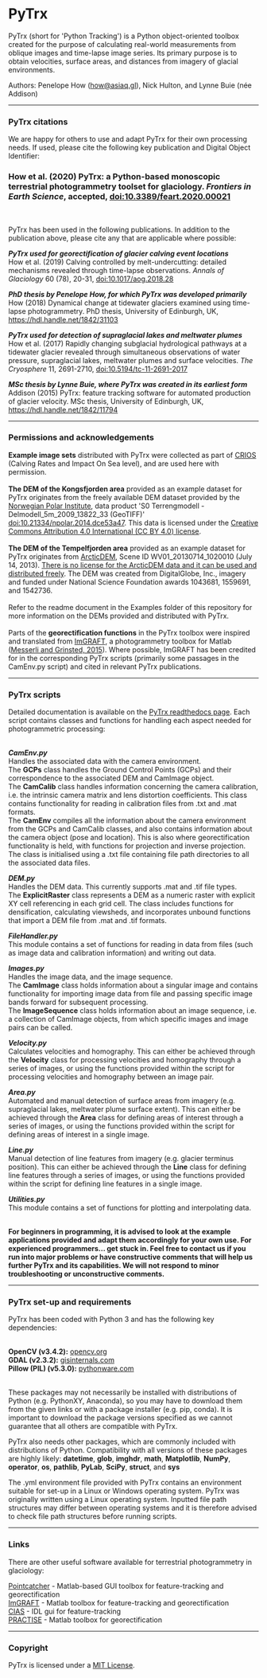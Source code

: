 # PyTrx
PyTrx (short for 'Python Tracking') is a Python object-oriented toolbox created for the purpose of calculating real-world measurements from oblique images and time-lapse image series. Its primary purpose is to obtain velocities, surface areas, and distances from imagery of glacial environments. <br>

Authors: Penelope How (how@asiaq.gl), Nick Hulton, and Lynne Buie (née Addison)<br>

<hr>

<h3>PyTrx citations</h3>

We are happy for others to use and adapt PyTrx for their own processing needs. If used, please cite the following key publication and Digital Object Identifier:<br>

<h3>How et al. (2020) PyTrx: a Python-based monoscopic terrestrial photogrammetry toolset for glaciology. <i>Frontiers in Earth Science</i>, accepted, <a href="https://dx.doi.org/10.3389/feart.2020.00021">doi:10.3389/feart.2020.00021</a></h3><br>
  
PyTrx has been used in the following publications. In addition to the publication above, please cite any that are applicable where possible:<br>

<b>*PyTrx used for georectification of glacier calving event locations*</b><br>
How et al. (2019) Calving controlled by melt-undercutting: detailed mechanisms revealed through time-lapse observations. <i>Annals of Glaciology</i> 60 (78), 20-31, <a href="https://dx.doi.org/10.1017/aog.2018.28">doi:10.1017/aog.2018.28</a><br>

<b>*PhD thesis by Penelope How, for which PyTrx was developed primarily*</b><br>
How (2018) Dynamical change at tidewater glaciers examined using time-lapse photogrammetry. PhD thesis, University of Edinburgh, UK, <a href="https://hdl.handle.net/1842/31103">https://hdl.handle.net/1842/31103</a><br>

<b>*PyTrx used for detection of supraglacial lakes and meltwater plumes*</b><br>
How et al. (2017) Rapidly changing subglacial hydrological pathways at a tidewater glacier revealed through simultaneous observations of water pressure, supraglacial lakes, meltwater plumes and surface velocities. <i>The Cryosphere</i> 11, 2691-2710, <a href="https://doi.org/10.5194/tc-11-2691-2017">doi:10.5194/tc-11-2691-2017</a><br>

<b>*MSc thesis by Lynne Buie, where PyTrx was created in its earliest form*</b><br>
Addison (2015) PyTrx: feature tracking software for automated production of glacier velocity. MSc thesis, University of Edinburgh, UK, <a href="https://hdl.handle.net/1842/11794">https://hdl.handle.net/1842/11794</a><br>

<hr>

<h3>Permissions and acknowledgements</h3>
<b>Example image sets</b> distributed with PyTrx were collected as part of <a href="https://www.researchinsvalbard.no/project/7037">CRIOS</a> (Calving Rates and Impact On Sea level), and are used here with permission. <br><br> 
<b>The DEM of the Kongsfjorden area</b> provided as an example dataset for PyTrx originates from the freely available DEM dataset provided by the <a href="https://geodata.npolar.no/">Norwegian Polar Institute</a>, data product 'S0 Terrengmodell - Delmodell_5m_2009_13822_33 (GeoTIFF)'  <a href="https://doi.org/10.21334/npolar.2014.dce53a47">doi:10.21334/npolar.2014.dce53a47</a>. This data is licensed under the <a href="https://creativecommons.org/licenses/by/4.0/">Creative Commons Attribution 4.0 International (CC BY 4.0) license</a>.<br><br>
<b>The DEM of the Tempelfjorden area</b> provided as an example dataset for PyTrx originates from <a href="https://www.pgc.umn.edu/data/arcticdem/">ArcticDEM</a>, Scene ID WV01_20130714_1020010 (July 14, 2013). <a href="https://www.pgc.umn.edu/guides/arcticdem/additional-information/">There is no license for the ArcticDEM data and it can be used and distributed freely</a>. The DEM was created from DigitalGlobe, Inc., imagery and funded under National Science Foundation awards 1043681, 1559691, and 1542736. <br><br>
Refer to the readme document in the Examples folder of this repository for more information on the DEMs provided and distributed with PyTrx.<br><br>
Parts of the <b>georectification functions</b> in the PyTrx toolbox were inspired and translated from <a href="http://imgraft.glaciology.net/">ImGRAFT</a>, a photogrammetry toolbox for Matlab (<a href="https://www.geosci-instrum-method-data-syst.net/4/23/2015/gi-4-23-2015.pdf">Messerli and Grinsted, 2015</a>). Where possible, ImGRAFT has been credited for in the corresponding PyTrx scripts (primarily some passages in the CamEnv.py script) and cited in relevant PyTrx publications. 

<hr>
<h3>PyTrx scripts</h3>

Detailed documentation is available on the <a href="https://pytrx.readthedocs.io/">PyTrx readthedocs page</a>. Each script contains classes and functions for handling each aspect needed for photogrammetric processing:<br><br>

<b>*CamEnv.py*</b><br>
Handles the associated data with the camera environment.<br>
The <b>GCPs</b> class handles the Ground Control Points (GCPs) and their correspondence to the associated DEM and CamImage object.<br>
The <b>CamCalib</b> class handles information concerning the camera calibration, i.e. the intrinsic camera matrix and lens distortion coefficients. This class contains functionality for reading in calibration files from .txt and .mat formats.<br>
The <b>CamEnv</b> compiles all the information about the camera environment from the GCPs and CamCalib classes, and also contains information about the camera object (pose and location). This is also where georectification functionality is held, with functions for projection and inverse projection. The class is initialised using a .txt file containing file path directories to all the associated data files.<br>

<b>*DEM.py*</b><br>
Handles the DEM data. This currently supports .mat and .tif file types.<br>
The <b>ExplicitRaster</b> class represents a DEM as a numeric raster with explicit XY cell referencing in each grid cell. The class includes functions for densification, calculating viewsheds, and incorporates unbound functions that import a DEM file from .mat and .tif formats.<br>

<b>*FileHandler.py*</b><br>
This module contains a set of functions for reading in data from files (such as image data and calibration information) and writing out data.<br>

<b>*Images.py*</b><br>
Handles the image data, and the image sequence.<br> 
The <b>CamImage</b> class holds information about a singular image and contains functionality for importing image data from file and passing specific image bands forward for subsequent processing.<br>
The <b>ImageSequence</b> class holds information about an image sequence, i.e. a collection of CamImage objects, from which specific images and image pairs can be called.<br>

<b>*Velocity.py*</b><br> 
Calculates velocities and homography. This can either be achieved through the <b>Velocity</b> class for processing velocities and homography through a series of images, or using the functions provided within the script for processing velocities and homography between an image pair.<br>

<b>*Area.py*</b><br>
Automated and manual detection of surface areas from imagery (e.g. supraglacial lakes, meltwater plume surface extent). This can either be achieved through the <b>Area</b> class for defining areas of interest through a series of images, or using the functions provided within the script for defining areas of interest in a single image.<br>

<b>*Line.py*</b><br>
Manual detection of line features from imagery (e.g. glacier terminus position). This can either be achieved through the <b>Line</b> class for defining line features through a series of images, or using the functions provided within the script for defining line features in a single image.<br>

<b>*Utilities.py*</b><br>
This module contains a set of functions for plotting and interpolating data.<br><br>

<b>For beginners in programming, it is advised to look at the example applications provided and adapt them accordingly for your own use. For experienced programmers... get stuck in. Feel free to contact us if you run into major problems or have constructive comments that will help us further PyTrx and its capabilities. We will not respond to minor troubleshooting or unconstructive comments.</b><br>

<hr>

<h3>PyTrx set-up and requirements</h3>

PyTrx has been coded with Python 3 and has the following key dependencies: <br><br>

<b>OpenCV (v3.4.2):</b> <a href="https://opencv.org/releases.html">opencv.org</a><br>
<b>GDAL (v2.3.2):</b> <a href="http://www.gisinternals.com/archive.php">gisinternals.com</a><br>
<b>Pillow (PIL) (v5.3.0):</b> <a href="http://www.pythonware.com/products/pil/">pythonware.com</a><br><br>

These packages may not necessarily be installed with distributions of Python (e.g. PythonXY, Anaconda), so you may have to download them from the given links or with a package installer (e.g. pip, conda). It is important to download the package versions specified as we cannot guarantee that all others are compatible with PyTrx. <br>

PyTrx also needs other packages, which are commonly included with distributions of Python. Compatibility with all versions of these packages are highly likely: <b>datetime</b>, <b>glob</b>, <b>imghdr</b>, <b>math</b>, <b>Matplotlib</b>, <b>NumPy</b>, <b>operator</b>, <b>os</b>, <b>pathlib</b>, <b>PyLab</b>, <b>SciPy</b>, <b>struct</b>, and <b>sys</b> <br>

The .yml environment file provided with PyTrx contains an environment suitable for set-up in a Linux or Windows operating system. PyTrx was originally written using a Linux operating system. Inputted file path structures may differ between operating systems and it is therefore advised to check file path structures before running scripts.

<hr>

<h3>Links</h3>

There are other useful software available for terrestrial photogrammetry in glaciology: <br>

<a href="http://www.lancaster.ac.uk/staff/jamesm/software/pointcatcher.htm">Pointcatcher</a> - Matlab-based GUI toolbox for feature-tracking and georectification <br>
<a href="http://imgraft.glaciology.net/">ImGRAFT</a> - Matlab toolbox for feature-tracking and georectification <br>
<a href="http://www.mn.uio.no/geo/english/research/projects/icemass/cias/">CIAS</a> - IDL gui for feature-tracking <br>
<a href="https://www.geosci-model-dev.net/9/307/2016/">PRACTISE</a> - Matlab toolbox for georectification

<hr>

<h3>Copyright</h3>

PyTrx is licensed under a <a href="https://choosealicense.com/licenses/mit/">MIT License</a>.
